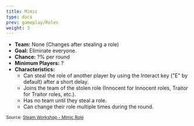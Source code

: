 ```yaml
---
title: Mimic
type: docs
prev: gameplay/Roles
weight: 3
---
```


- **Team:** None (Changes after stealing a role)
- **Goal:** Eliminate everyone.
- **Chance:** ?% per round
- **Minimum Players:** ?
- **Characteristics:**
  - Can steal the role of another player by using the Interact key ("E" by default) after a short delay.
  - Joins the team of the stolen role (Innocent for Innocent roles, Traitor for Traitor roles, etc.).
  - Has no team until they steal a role.
  - Can change their role multiple times during the round.

<small>Source: [Steam Workshop - Mimic Role](https://steamcommunity.com/sharedfiles/filedetails/?id=2339261523)</small>
